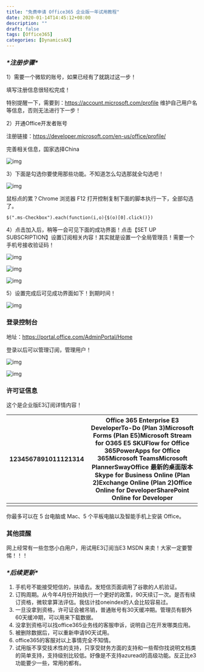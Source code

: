 ```yaml
---
title: "免费申请 Office365 企业版一年试用教程"
date: 2020-01-14T14:45:12+08:00
description: ""
draft: false
tags: [Office365]
categories: [DynamicsAX]
---
```


<!--more-->

### ***\*注册步骤\****

1）需要一个微软的账号，如果已经有了就跳过这一步！

填写注册信息很轻松完成！

特别提醒一下，需要到：https://account.microsoft.com/profile  维护自己用户名等信息，否则无法进行下一步！

2）开通Office开发者账号

注册链接：https://developer.microsoft.com/en-us/office/profile/

完善相关信息，国家选择China

![img](/Images/Office365/1.jpg)

3）下面是勾选你要使用那些功能。不知道怎么勾选那就全勾选吧！

![img](/Images/Office365/2.jpg)

鼠标点的累？Chrome 浏览器 F12 打开控制复制下面的脚本执行一下，全部勾选了。

```
$(".ms-Checkbox").each(function(i,o){$(o)[0].click()})
```

4）点击加入后，稍等一会可见下面的成功界面！点击【SET UP SUBSCRIPTION】设置订阅相关内容！其实就是设置一个全局管理员！需要一个手机号接收验证码！

![img](/Images/Office365/3.jpg)

![img](/Images/Office365/4.jpg)

![img](/Images/Office365/5.jpg)

5）设置完成后可见成功界面如下！到期时间！

![img](/Images/Office365/6.jpg)

### **登录控制台**

地址：https://portal.office.com/AdminPortal/Home

登录以后可以管理订阅，管理用户！

![img](/Images/Office365/7.jpg)

![img](/Images/Office365/8.jpg)

### **许可证信息**

这个是企业版E3订阅详情内容！

| 1234567891011121314 | Office 365 Enterprise E3 DeveloperTo-Do (Plan 3)Microsoft Forms (Plan E5)Microsoft Stream for O365 E5 SKUFlow for Office 365PowerApps for Office 365Microsoft TeamsMicrosoft PlannerSwayOffice 最新的桌面版本Skype for Business Online (Plan 2)Exchange Online (Plan 2)Office Online for DeveloperSharePoint Online for Developer |
| ------------------- | ------------------------------------------------------------ |
|                     |                                                              |

你最多可以在 5 台电脑或 Mac、5 个平板电脑以及智能手机上安装 Office。

### **其他提醒**

网上经常有一些忽悠小白用户，用试用E3订阅当E3 MSDN 来卖！大家一定要警惕！！！

### ***\*后续更新\****

1. 手机号不能接受短信的，扶墙去。发短信页面调用了谷歌的人机验证。
2. 订购周期。从今年4月份开始执行一个更好的政策，90天续订一次。是否有续订资格，微软拿算法评估。我估计挂oneindex的人会比较容易过。
3. 一旦没拿到资格，许可证会被吊销，普通账号有30天缓冲期。管理员有额外60天缓冲期，可以用来下载数据。
4. 没拿到资格可以找office365业务线的客服申诉，说明自己在开发哪类应用。
5. 被删除数据后，可以重新申请90天试用。
6. office365的客服对以上事情完全不知情。
7. 试用版不享受技术性的支持，只享受财务方面的支持和一些帮你找说明文档类的简单支持，支持级别比较低。好像是不支持azuread的高级功能。反正比e3功能要少一些，常用的都有。